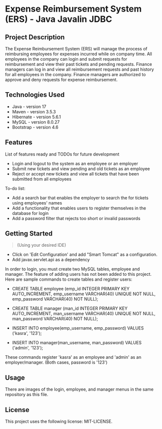 # Expense Reimbursement System (ERS) - Java Javalin JDBC

## Project Description

The Expense Reimbursement System (ERS) will manage the process of reimbursing employees for expenses incurred while on company time. All employees in the company can login and submit requests for reimbursement and view their past tickets and pending requests. Finance managers can log in and view all reimbursement requests and past history for all employees in the company. Finance managers are authorized to approve and deny requests for expense reimbursement.

## Technologies Used

* Java - version 17
* Maven - version 3.5.3
* Hibernate - version 5.6.1
* MySQL - version 8.0.27
* Bootstrap - version 4.6

## Features

List of features ready and TODOs for future development
* Login and logout to the system as an employee or an employer
* Submit new tickets and view pending and old tickets as an employee
* Reject or accept new tickets and view all tickets that have been submitted from all employees

To-do list:
* Add a search bar that enables the employer to search the for tickets using employees' names
* Add a functionality that enables users to register themselves in the database for login
* Add a password filter that rejects too short or invalid passwords

## Getting Started
   
> (Using your desired IDE)

* Click on 'Edit Configuration' and add "Smart Tomcat" as a configuration.
* Add javax.servlet.api as a dependency

In order to login, you must create two MySQL tables, employee and manager. The feature of adding users has not been added to this project. Here are sample commands to create tables and register users:

* CREATE TABLE employee (emp_id INTEGER PRIMARY KEY AUTO_INCREMENT, emp_username VARCHAR(40) UNIQUE NOT NULL, emp_password VARCHAR(40) NOT NULL);
* CREATE TABLE manager (man_id INTEGER PRIMARY KEY AUTO_INCREMENT, man_username VARCHAR(40) UNIQUE NOT NULL, man_password VARCHAR(40) NOT NULL);

* INSERT INTO employee(emp_username, emp_password) VALUES ('kasra', '123');
* INSERT INTO manager(man_username, man_password) VALUES ('admin', '123');

These commands register 'kasra' as an employee and 'admin' as an employer/manager. (Both cases, password is '123')

## Usage

There are images of the login, employee, and manager menus in the same repository as this file. 


## License

This project uses the following license: MIT-LICENSE.

